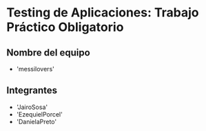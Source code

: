 # Testing de Aplicaciones: Trabajo Práctico Obligatorio

## Nombre del equipo
- 'messilovers'

## Integrantes
- 'JairoSosa'
- 'EzequielPorcel'
- 'DanielaPreto'